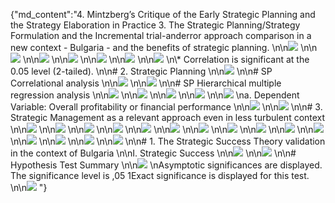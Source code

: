 {"md_content":"4. Mintzberg’s Critique of the Early Strategic Planning and the Strategy Elaboration in Practice 3. The Strategic Planning/Strategy Formulation and the Incremental trial-anderror approach comparison in a new context - Bulgaria - and the benefits of strategic planning.  \n\n![](images/75ac8011edb4fdd66c393461d6be83ae64316e66176ec765b723d2cc360e45a7.jpg)  \n\n![](images/7f9e637a21f1040f8292844a7c636c321d72684505742bc120452c1c9305c70c.jpg)  \n\n![](images/bc28b00c4cd0af20da54ea65f8b2adfa99d32a52d0179e9ae36213bc37953220.jpg)  \n\n![](images/1c788cbe4d5cdeeacce8ab379bfcc1edee38d8f0c437a18699fc723b7ca30412.jpg)  \n\n![](images/93d4f6101ad707bfccf34c94bf16a5cd5a3c0ccc3e699689ee7e4b7aea12b74c.jpg)  \n\n![](images/70f0af14bb4064196d7c9762ebd86d6567b0e49769dda5503000d905d079b6be.jpg)  \n\n![](images/0033c2f8e95171bca89c4de9349d2ca1ed8387a23d53e0536accf7de21a99cfc.jpg)  \n\\* Correlation is significant at the 0.05 level (2-tailed).  \n\n# 2. Strategic Planning  \n\n![](images/d4d387303eb14f7b726f98aa5fc62436fb6ddc0469c04fef60d517ea51d79158.jpg)  \n\n# SP Correlational analysis  \n\n![](images/7e7bce23e7b6d84ca6594e5bdf68616746a24c025ac54d29ae31ec2235da045e.jpg)  \n\n![](images/f5c5875b7a9d73ce7d896f06b9c34dd6de50184bcec5122174f6d05e9121b45e.jpg)  \n\n# SP Hierarchical multiple regression analysis  \n\n![](images/ac92719b89ba2edecb350d7f389e441c01e1b92d0ce66fd8e586915c5b7d61fa.jpg)  \n\n![](images/64fa37c58a2b350a1aa3d98d4f8bca47c73bb1658cb2d71a6532b07b5b4d1fed.jpg)  \n\n![](images/1d97839a3d474a5834eb7cc17e38b11b9f932772619f7f62c25bd1ee8c4f3f37.jpg)  \n\n![](images/3602b098aa9b3a048cc72c76cc21d1f58e6174d461f6a0f57839a6f9f18a6496.jpg)  \n\n![](images/3a0f75d593bc7088239da61972e21564f9599562476d50ce9fe77afa68cacf67.jpg)  \na. Dependent Variable: Overall profitability or financial performance  \n\n![](images/d094b644dda57d80a7a9715ed4ebab97514aba60be9e8ad609ac5a89c7d4dea6.jpg)  \n\n![](images/1b9a1b337b967cc73280fe984d34076db11ecc8d4da747a9d6bb9be0fd8b6a04.jpg)  \n\n# 3. Strategic Management as a relevant approach even in less turbulent context  \n\n![](images/5ac91448fa1225bdecd15f42eddeee1828440e667d05cdb5fbd854124765e129.jpg)  \n\n![](images/ecc346aee2833986ca464955bf5c7e1c0882296ce3dd28ef5c50393a23648a79.jpg)  \n\n![](images/6e5cc45f7b57e260b4e610fbdc15fe22749756ef61631c2242a3d9a7a227c521.jpg)  \n\n![](images/6039214cf04f7fcb5554b1a1eb581445732ef12af5456b9d87dcd006c500c7c1.jpg)  \n\n![](images/2a0b81cfdc35768846cd1ae3adf369c78ad4d5ee7f7c6b79bdbc7487e99955ea.jpg)  \n\n![](images/f7ff5a54d15b542d0d165f54afd89fb34159332e561afc31df9b750610668f14.jpg)  \n\n![](images/9db908d9c894f525577eb42addec4c368fe0e4397046bf0e982adfcb3e6ad350.jpg)  \n\n![](images/a22ab19eda964d4e7fa919014ddbed3bfe3bb63059040ef97d172b14ca0af746.jpg)  \n\n![](images/71f57f3ade1f6af214ae0b24da76fc1f8a4c9c63ee00daf07514c40768e0083b.jpg)  \n\n![](images/c29bc6aec85cabcfb1bc3b5b31dc315e884ae5a55a3ce4fe0df5968a513404c9.jpg)  \n\n![](images/6ea2e774e1c4007132912950411320b4719d1e9290355fc316d95c12cd0d376f.jpg)  \n\n![](images/1857d635847eb831237e9c71af99afffdab531d84b6ffacdaa686ea52256bab7.jpg)  \n\n![](images/dd25815deea735841c884e23594a290cada6eead6890726bcdd0a80f973809c6.jpg)  \n\n![](images/be2f9046538b85d8a3668775ba80f8de91f41b80f511d5aa3d2f8016f80f0ffe.jpg)  \n\n![](images/d3251c2cf0f7eeaed8a660c58770f89306a13030dbef7ff281fdbbb853217388.jpg)  \n\n# 1. The Strategic Success Theory validation in the context of Bulgaria  \n\nI. Strategic Success  \n\n![](images/75df3749b8acfd41acded54be82ee375b32f61c1c8c008bc41561751d9b02f9d.jpg)  \n\n![](images/adac4d633a7e0a1d734b63b93ec7a25ffacf035b5a903666e2fc8ca5d7e1e8e7.jpg)  \n\n# Hypothesis Test Summary  \n\n![](images/76385870b4f6c98651e7335c918eb263984ce0047dcafff661e8787cc75fe7dd.jpg)  \nAsymptotic significances are displayed. The significance level is ,05 1Exact significance is displayed for this test.  \n\n![](images/c73d5c9110e2c0b9a636aacd8d80118ff5d999fc89500e192adbdf0c3287e0a2.jpg)  "}